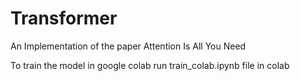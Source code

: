 # Transformer
An Implementation of the paper Attention Is All You Need


To train the model in google colab run train_colab.ipynb file in colab
